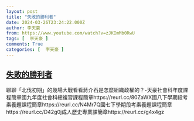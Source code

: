 ```yaml
---
layout: post
title: "失敗的勝利者"
date: 2024-03-26T23:24:22.000Z
author: 李天豪
from: https://www.youtube.com/watch?v=zJKImMb0RwU
tags: [  李天豪 ]
comments: True
categories: [  李天豪 ]
---
```

<!--1711495462000-->
[失敗的勝利者](https://www.youtube.com/watch?v=zJKImMb0RwU)
------

<div>
聊聊「北伐初期」的幾場大戰看看蔣介石是怎麼組織政權的？-天豪社會科年度課程簡章國九年度社會科總複習課程簡章https://reurl.cc/80ZaWX國八下學期段考素養題課程簡章https://reurl.cc/N4Mr7Q國七下學期段考素養題課程簡章https://reurl.cc/D42g0j成人歷史專業課簡章https://reurl.cc/g4x4gz
</div>
